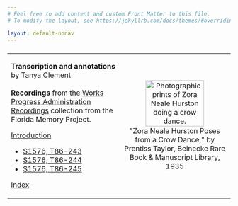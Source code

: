 ```yaml
---
# Feel free to add content and custom Front Matter to this file.
# To modify the layout, see https://jekyllrb.com/docs/themes/#overriding-theme-defaults

layout: default-nonav
---
```

<h3>
<table cellpadding="0" cellspacing="0" style="border:0 none;">
  <tr>
   <td valign="top" width="50%" style="border:0 none;">
<p><b>Transcription and annotations</b> by Tanya Clement
<br/><br/><b>Recordings</b> from the <a href="https://www.floridamemory.com/discover/audio/wpa.php">Works Progress Administration Recordings</a> collection from the Florida Memory Project.</p>
 <p>
   <a href="https://tanyaclement.github.io/znh_jacksonville_1939/introduction">Introduction</a>
<ul>
<li><a href="https://tanyaclement.github.io/znh_aviary/s1576-t86-243">S1576, T86-243</a></li>
<li><a href="https://tanyaclement.github.io/znh_aviary/s1576-t86-244">S1576, T86-244</a></li>
<li><a href="https://tanyaclement.github.io/znh_aviary/s1576-t86-245">S1576, T86-245</a></li>
</ul>
  <a href="https://tanyaclement.github.io/znh_aviary/term_index">Index</a>
 </p>
  </td>
  <td width="50%" style="border:0 none;"><p align="center"><img width="75%" height="60%" alt="Photographic prints of Zora Neale Hurston doing a crow dance." src="https://github.com/tanyaclement/znh_jacksonville_1939-1/assets/1213771/e5b95e0e-40ef-42fe-8946-feb54168adb0"/><br/>
  "Zora Neale Hurston Poses from a Crow Dance," by Prentiss Taylor, Beinecke Rare Book & Manuscript Library, 1935
  </p></td>
 </tr>
 </table>
</h3>
